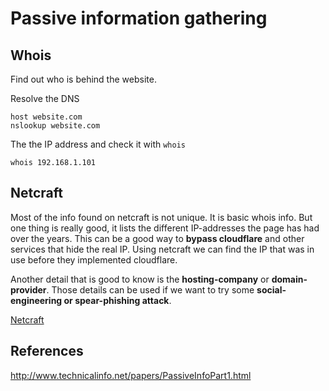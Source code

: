 # Passive information gathering


## Whois

Find out who is behind the website.

Resolve the DNS

```
host website.com
nslookup website.com
```

The the IP address and check it with `whois`

```
whois 192.168.1.101
```


## Netcraft

Most of the info found on netcraft is not unique. It is basic whois info. But one thing is really good, it lists the different IP-addresses the page has had over the years. This can be a good way to **bypass cloudflare** and other services that hide the real IP. Using netcraft we can find the IP that was in use before they implemented cloudflare.

Another detail that is good to know is the **hosting-company** or **domain-provider**. Those details can be used if we want to try some **social-engineering or spear-phishing attack**.

[Netcraft](https://www.netcraft.com/)

## References

http://www.technicalinfo.net/papers/PassiveInfoPart1.html
